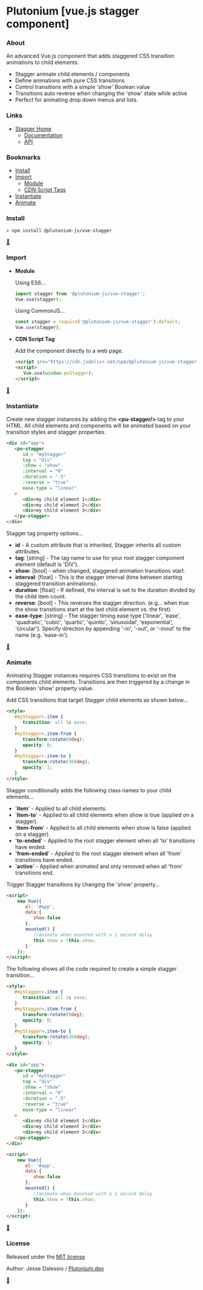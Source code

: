 # Plutonium [vue.js stagger component]
### About
An advanced Vue.js component that adds staggered CSS transition animations to child elements.
   * Stagger animate child elements / components
   * Define animations with pure CSS transitions
   * Control transitions with a simple 'show' Boolean value
   * Transitions auto reverse when changing the 'show' state while active
   * Perfect for animating drop down menus and lists.


### Links

* [Stagger Home](https://plutonium.dev/wp/libraries/vue-stagger)
   * [Documentation](https://plutonium.dev/wp/libraries/vue-stagger/documentation)
   * [API](https://plutonium.dev/wp/libraries/vue-stagger/api)


### Bookmarks
* [Install](#install)
* [Import](#import)
   * [Module](#Module)
   * [CDN Script Tags](#CDN-Script-Tags)
* [Instantiate](#instantiate)
* [Animate](#animate)


### <a id="install"></a>Install
```
> npm install @plutonium-js/vue-stagger
```

**[:arrow_up_small:](#bookmarks)**	

### <a id="import" style="color:yellow;"></a>Import

* <a id="Module"></a>**Module**
   
   Using ES6...
   ```javascript
   import stagger from '@plutonium-js/vue-stagger';
   Vue.use(stagger);
   ```
  Using CommonJS...
   ```javascript
   const stagger = require('@plutonium-js/vue-stagger').default;
   Vue.use(stagger);
   ```
    
* <a id="CDN-Script-Tags"></a>**CDN Script Tag**
   
    Add the component directly to a web page.
   ```html
   <script src="https://cdn.jsdelivr.net/npm/@plutonium-js/vue-stagger@1/dist/bundle.umd.min.js"></script>
   <script>
      Vue.use(window.puStagger);
   </script>
   ```
   
**[:arrow_up_small:](#bookmarks)**	
   
### <a id="instantiate"></a>Instantiate
Create new stagger instances by adding the <strong>&lt;pu-stagger/&gt;</strong> tag to your HTML.  All child elements and components will be animated based on your transition styles and stagger properties.
```html
<div id="app">
   <pu-stagger
      id = "myStagger"
      tag = "div"
      :show = "show"
      :interval = "0"
      :duration = ".5"
      :reverse = "true"
      ease-type = "linear"
   >
      <div>my child element 1</div>
      <div>my child element 2</div>
      <div>my child element 3</div>
   </pu-stagger>
</div>
```
Stagger tag property options...
   * <strong>id</strong> - A custom attribute that is inherited, Stagger inherits all custom attributes.
   * <strong>tag</strong>: [string] - The tag name to use for your root stagger component element (default is 'DIV').
   * <strong>show</strong>: [bool] - when changed, staggered animation transitions start.
   * <strong>interval</strong>: [float] - This is the stagger interval (time between starting staggered transition animations).
   * <strong>duration</strong>: [float] - If defined, the interval is set to the duration divided by the child item count.
   * <strong>reverse</strong>: [bool] - This reverses the stagger direction. (e.g... when true the show transitions start at the last child element vs. the first)
   * <strong>ease-type</strong>: [string] - The stagger timing ease type ['linear', 'ease', 'quadratic', 'cubic', 'quartic', 'quintic', 'sinusoidal', 'exponential', 'circular']. Specify direction by appending '-in', '-out', or '-inout' to the name (e.g. 'ease-in').
  
   


**[:arrow_up_small:](#bookmarks)**	

### <a id="animate"></a>Animate
Animating Stagger instances requires CSS transitions to exist on the components child elements. Transitions are then triggered by a change in the Boolean 'show' property value.

Add CSS transitions that target Stagger child elements as shown below...

```html
<style>
   #myStagger>.item {
      transition: all 1s ease;
   }
   #myStagger>.item-from {
      transform:rotate(0deg);
      opacity: 0;
   }
   #myStagger>.item-to {
      transform:rotate(360deg);
      opacity: 1;
   }
</style>
```
Stagger conditionally adds the following class names to your child elements...
   * '<strong>item</strong>' - Applied to all child elements.
   * '<strong>item-to</strong>' - Applied to all child elements when show is true (applied on a stagger).
   * '<strong>item-from</strong>' - Applied to all child elements when show is false (applied on a stagger).
   * '<strong>to-ended</strong>' - Applied to the root stagger element when all 'to' transitions have ended.
   * '<strong>from-ended</strong>' - Applied to the root stagger element when all 'from' transitions have ended.
   * '<strong>active</strong>' - Applied when animated and only removed when all 'from' transitions end.
   
Trigger Stagger transitions by changing the 'show' property...

```html
<script>
	new Vue({
	   el: '#app',
	   data:{
		  show:false
	   },
	   mounted() {
		  //animate when mounted with a 1 second delay
		  this.show = !this.show;
	   }
	});
</script>
```
The following shows all the code required to create a simple stagger transition...
```html
<style>
   #myStagger>.item {
      transition: all 1s ease;
   }
   #myStagger>.item-from {
      transform:rotate(0deg);
      opacity: 0;
   }
   #myStagger>.item-to {
      transform:rotate(360deg);
      opacity: 1;
   }
</style>

<div id="app">
   <pu-stagger
      id = "myStagger"
      tag = "div"
      :show = "show"
      :interval = "0"
      :duration = ".5"
      :reverse = "true"
      ease-type = "linear"
   >
      <div>my child element 1</div>
      <div>my child element 2</div>
      <div>my child element 3</div>
   </pu-stagger>
</div>

<script>
	new Vue({
	   el: '#app',
	   data:{
		  show:false
	   },
	   mounted() {
		  //animate when mounted with a 1 second delay
		  this.show = !this.show;
	   }
	});
</script>
```

**[:arrow_up_small:](#bookmarks)**	

### <a id="License"></a>License

Released under the [MIT license](LICENSE.md)

Author: Jesse Dalessio / [Plutonium.dev](https://plutonium.dev)

**[:arrow_up_small:](#bookmarks)**
